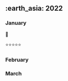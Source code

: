 <h2> :earth_asia: 2022 </h2>
<h3> January </h3>

:closed_book:

:star::star::star::star::star:


<h3> February </h3>

<h3> March </h3>
